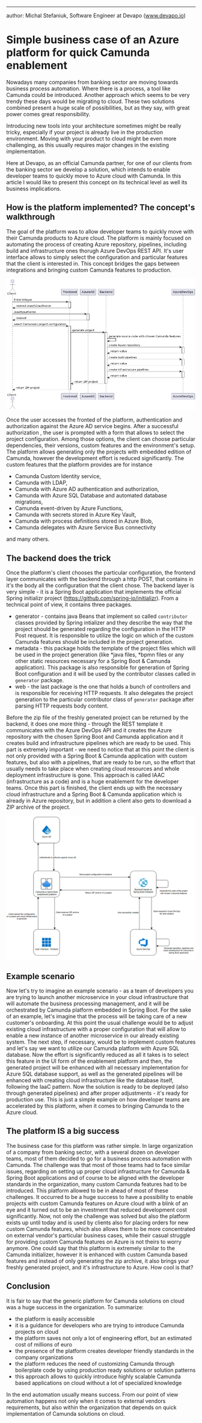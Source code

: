 ---
author: Michal Stefaniuk, Software Engineer at Devapo (www.devapo.io)

# Simple business case of an Azure platform for quick Camunda enablement
Nowadays many companies from banking sector are moving towards business process automation. 
Where there is a process, a tool like Camunda could be introduced. 
Another approach which seems to be very trendy these days would be migrating to cloud. These two solutions combined
present a huge scale of possibilities, but as they say, with great power comes great responsibility.

Introducing new tools into your architecture sometimes might be really tricky, especially if your project is already live
in the production environment. Moving with your product to cloud might be even more challenging, as this usually requires
major changes in the existing implementation.

Here at Devapo, as an official Camunda partner, for one of our clients from the banking sector we develop a solution, which intends to enable developer
teams to quickly move to Azure cloud with Camunda. In this article I would like to present this concept on its technical level as well its business implications.

## How is the platform implemented? The concept's walkthrough
The goal of the platform was to allow developer teams to quickly move with their Camunda products to Azure cloud. The platform is mainly focused
on automating the process of creating Azure repository, pipelines, including build and infrastructure ones thorugh Azure DevOps REST API.
It's user interface allows to simply select the configuration and particular features that the client is interested in. This concept bridges the gaps
between integrations and bringing custom Camunda features to production.

![image info](./msc.png)

Once the user accesses the fronted of the platform, authentication and authorization against the Azure AD service begins. After a successful authorization
, the user is prompted with a form that allows to select the project configuration. Among those options, the client can choose particular dependencies, their versions, custom features and the environment's setup. The platform
allows generating only the projects with embedded edition of Camunda, however the development effort is reduced significantly. The custom
features that the platform provides are for instance

* Camunda Custom Identity service,
* Camunda with LDAP,
* Camunda with Azure AD authentication and authorization,
* Camunda with Azure SQL Database and automated database migrations,
* Camunda event-driven by Azure Functions,
* Camunda with secrets stored in Azure Key Vault,
* Camunda with process definitions stored in Azure Blob,
* Camunda delegates with Azure Service Bus connectivity

and many others.  


## The backend does the trick
Once the platform's client chooses the particular configuration, the frontend layer communicates with the backend through a http POST, that contains in it's the body all the configuration that the client chose. The backend layer is very simple - it is a Spring Boot application that implements the official Spring initializr project (https://github.com/spring-io/initializr).
From a technical point of view, it contains three packages.
* generator - contains java Beans that implement so called `contributor` classes provided by Spring intializer and they describe the way that the 
  project should be generated regarding the configuration in the HTTP Post request. It is responsible to utilize the logic on which of the custom Camunda features should
  be included in the project generation.
* metadata - this package holds the template of the project files which will be used in the project generation (like *java files, *bpmn files or any other static resources necessary for a Spring Boot & Camunda application). This package is also
responsible for generation of Spring Boot configuration and it will be used by the contributor classes called in `generator` package.
* web - the last package is the one that holds a bunch of controllers and is responsible for receiving HTTP requests. It also delegates the project generation
to the particular contributor class of `generator` package after parsing HTTP requests body content.
  
Before the zip file of the freshly generated project can be returned by the backend, it does one more thing - through the REST template it communicates with the Azure DevOps API
and it creates the Azure repository with the chosen Spring Boot and Camunda application and it creates build and infrastructure pipelines which are ready to be used. This part is
extremely important - we need to notice that at this point the client is not only provided with a Spring Boot & Camunda application with custom features, but
also with a pipelines, that are ready to be run, so the effort that usually needs to take place when creating cloud resources and whole deployment infrastructure is
gone. This approach is called IAAC (infrastructure as a code) and is a huge enablement for the developer teams. Once this part is finished,
the client ends up with the necessary cloud infrastructure and a Spring Boot & Camunda application which is already in Azure repository,
but in addition a client also gets to download a ZIP archive of the project.

![image info](./azure_diagram.png)

## Example scenario

Now let's try to imagine an example scenario - as a team of developers you are trying to launch another microservice in your cloud infrastructure 
that will automate the business processing management, and it will be orchestrated by Camunda platform embedded in Spring Boot. For the sake of an example, let's imagine
that the process will be taking care of a new customer's onboarding. At this point the usual challenge would be to adjust existing cloud infrastructure with a proper 
configuration that will allow to enable a new instance of another microservice in our already existing system. The next step, if necessary, would be to implement custom features and let's say we want
to utilize our Camunda platform with Azure SQL database. Now the effort is significantly reduced as all it takes is to select this feature in the UI form of the enablement
platform and then, the generated project will be enhanced with all necessary implementation for Azure SQL database support, as well as the generated pipelines will be enhanced
with creating cloud infrastructure like the database itself, following the IaaC pattern. Now the solution is ready to be deployed (also through generated pipelines) and
after proper adjustments - it's ready for production use. This is just a simple example on how developer teams are accelerated by this platform,
when it comes to bringing Camunda to the Azure cloud.

## The platform IS a big success
  
The business case for this platform was rather simple. In large organization of a company from banking sector, with a several dozen on developer teams, most of them
decided to go for a business process automation with Camunda. The challenge was that most of those teams had to face similar issues,
regarding on setting up proper cloud infrastructure for Camunda & Spring Boot applications and of course to be aligned with the developer
standards in the organization, many custom Camunda features had to be introduced. This platform allowed to be in ahead of most of these
challenges. It occurred to be a huge success to have a possibility to enable projects with custom Camunda features on Azure cloud with a blink
of an eye and it turned out to be an investment that reduced development cost significantly. Now, not only the challenge was solved but also 
the platform exists up until today and is used by clients also for placing orders for new custom Camunda features, which also allows them to 
be more concentrated on external vendor's particular business cases, while their casual struggle for providing custom Camunda features on Azure is not 
theirs to worry anymore. One could say that this platform is extremely similar to the Camunda initializer,
however it is enhanced with custom Camunda based features and instead of only generating the zip archive, it
also brings your freshly generated project, and it's infrastructure to Azure. How cool is that?

## Conclusion
It is fair to say that the generic platform for Camunda solutions on cloud was a huge success in the organization. To summarize:
* the platform is easily accessible
* it is a guidance for developers who are trying to introduce Camunda projects on cloud
* the platform saves not only a lot of engineering effort, but an estimated cost of millions of euro
* the presence of the platform creates developer friendly standards in the company organizations
* the platform reduces the need of customizing Camunda through boilerplate code by using production ready solutions or solution patterns
* this approach allows to quickly introduce highly scalable Camunda based applications on cloud without a lot of specialized knowledge

In the end automation usually means success. From our point of view automation happens not only when it comes to external vendors requirements,
but also within the organization that depends on quick implementation of Camunda solutions on cloud.